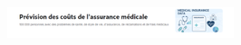 <img src="Notebooks/Kaggle.png" width="400" style="display: block; margin: 0 auto;">
<p style='text-align: center; font-style: italic; color: #7f8c8d;'>
</p>
